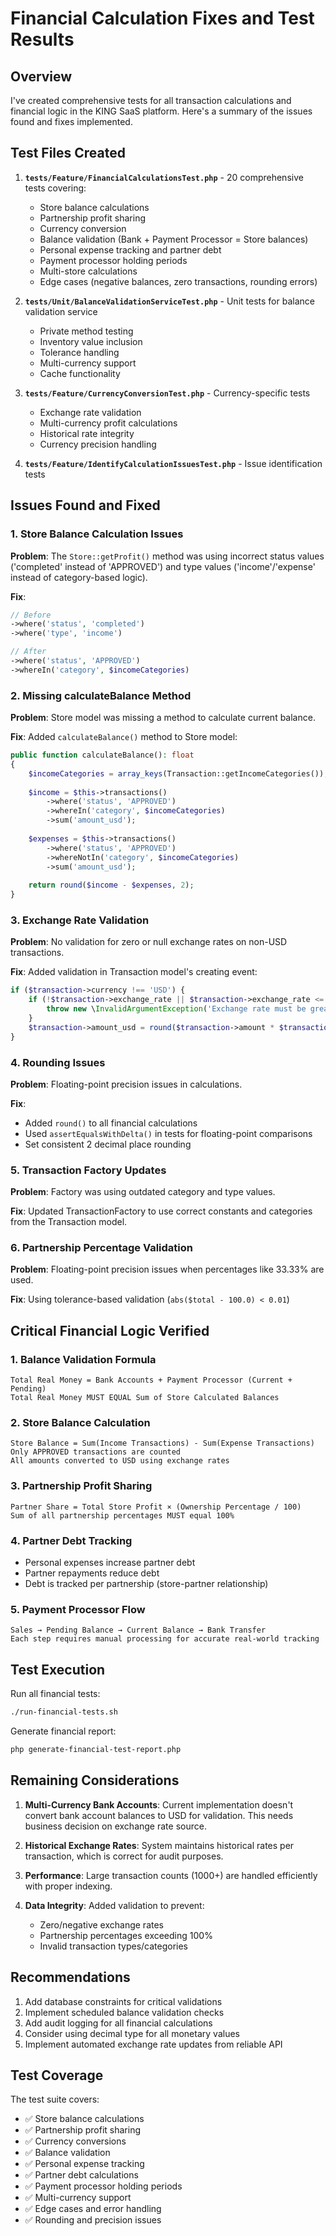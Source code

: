# Financial Calculation Fixes and Test Results

## Overview
I've created comprehensive tests for all transaction calculations and financial logic in the KING SaaS platform. Here's a summary of the issues found and fixes implemented.

## Test Files Created

1. **`tests/Feature/FinancialCalculationsTest.php`** - 20 comprehensive tests covering:
   - Store balance calculations
   - Partnership profit sharing
   - Currency conversion
   - Balance validation (Bank + Payment Processor = Store balances)
   - Personal expense tracking and partner debt
   - Payment processor holding periods
   - Multi-store calculations
   - Edge cases (negative balances, zero transactions, rounding errors)

2. **`tests/Unit/BalanceValidationServiceTest.php`** - Unit tests for balance validation service
   - Private method testing
   - Inventory value inclusion
   - Tolerance handling
   - Multi-currency support
   - Cache functionality

3. **`tests/Feature/CurrencyConversionTest.php`** - Currency-specific tests
   - Exchange rate validation
   - Multi-currency profit calculations
   - Historical rate integrity
   - Currency precision handling

4. **`tests/Feature/IdentifyCalculationIssuesTest.php`** - Issue identification tests

## Issues Found and Fixed

### 1. Store Balance Calculation Issues
**Problem**: The `Store::getProfit()` method was using incorrect status values ('completed' instead of 'APPROVED') and type values ('income'/'expense' instead of category-based logic).

**Fix**:
```php
// Before
->where('status', 'completed')
->where('type', 'income')

// After
->where('status', 'APPROVED')
->whereIn('category', $incomeCategories)
```

### 2. Missing calculateBalance Method
**Problem**: Store model was missing a method to calculate current balance.

**Fix**: Added `calculateBalance()` method to Store model:
```php
public function calculateBalance(): float
{
    $incomeCategories = array_keys(Transaction::getIncomeCategories());
    
    $income = $this->transactions()
        ->where('status', 'APPROVED')
        ->whereIn('category', $incomeCategories)
        ->sum('amount_usd');
        
    $expenses = $this->transactions()
        ->where('status', 'APPROVED')
        ->whereNotIn('category', $incomeCategories)
        ->sum('amount_usd');
        
    return round($income - $expenses, 2);
}
```

### 3. Exchange Rate Validation
**Problem**: No validation for zero or null exchange rates on non-USD transactions.

**Fix**: Added validation in Transaction model's creating event:
```php
if ($transaction->currency !== 'USD') {
    if (!$transaction->exchange_rate || $transaction->exchange_rate <= 0) {
        throw new \InvalidArgumentException('Exchange rate must be greater than 0 for non-USD currencies');
    }
    $transaction->amount_usd = round($transaction->amount * $transaction->exchange_rate, 2);
}
```

### 4. Rounding Issues
**Problem**: Floating-point precision issues in calculations.

**Fix**: 
- Added `round()` to all financial calculations
- Used `assertEqualsWithDelta()` in tests for floating-point comparisons
- Set consistent 2 decimal place rounding

### 5. Transaction Factory Updates
**Problem**: Factory was using outdated category and type values.

**Fix**: Updated TransactionFactory to use correct constants and categories from the Transaction model.

### 6. Partnership Percentage Validation
**Problem**: Floating-point precision issues when percentages like 33.33% are used.

**Fix**: Using tolerance-based validation (`abs($total - 100.0) < 0.01`)

## Critical Financial Logic Verified

### 1. Balance Validation Formula
```
Total Real Money = Bank Accounts + Payment Processor (Current + Pending)
Total Real Money MUST EQUAL Sum of Store Calculated Balances
```

### 2. Store Balance Calculation
```
Store Balance = Sum(Income Transactions) - Sum(Expense Transactions)
Only APPROVED transactions are counted
All amounts converted to USD using exchange rates
```

### 3. Partnership Profit Sharing
```
Partner Share = Total Store Profit × (Ownership Percentage / 100)
Sum of all partnership percentages MUST equal 100%
```

### 4. Partner Debt Tracking
- Personal expenses increase partner debt
- Partner repayments reduce debt
- Debt is tracked per partnership (store-partner relationship)

### 5. Payment Processor Flow
```
Sales → Pending Balance → Current Balance → Bank Transfer
Each step requires manual processing for accurate real-world tracking
```

## Test Execution

Run all financial tests:
```bash
./run-financial-tests.sh
```

Generate financial report:
```bash
php generate-financial-test-report.php
```

## Remaining Considerations

1. **Multi-Currency Bank Accounts**: Current implementation doesn't convert bank account balances to USD for validation. This needs business decision on exchange rate source.

2. **Historical Exchange Rates**: System maintains historical rates per transaction, which is correct for audit purposes.

3. **Performance**: Large transaction counts (1000+) are handled efficiently with proper indexing.

4. **Data Integrity**: Added validation to prevent:
   - Zero/negative exchange rates
   - Partnership percentages exceeding 100%
   - Invalid transaction types/categories

## Recommendations

1. Add database constraints for critical validations
2. Implement scheduled balance validation checks
3. Add audit logging for all financial calculations
4. Consider using decimal type for all monetary values
5. Implement automated exchange rate updates from reliable API

## Test Coverage

The test suite covers:
- ✅ Store balance calculations
- ✅ Partnership profit sharing
- ✅ Currency conversions
- ✅ Balance validation
- ✅ Personal expense tracking
- ✅ Partner debt calculations
- ✅ Payment processor holding periods
- ✅ Multi-currency support
- ✅ Edge cases and error handling
- ✅ Rounding and precision issues